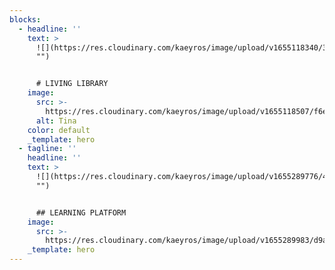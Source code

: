 ```yaml
---
blocks:
  - headline: ''
    text: >
      ![](https://res.cloudinary.com/kaeyros/image/upload/v1655118340/330b73b3-7c9b-4f28-999b-bd8c24ad508a\_agzgks.jpg
      "")


      # LIVING LIBRARY
    image:
      src: >-
        https://res.cloudinary.com/kaeyros/image/upload/v1655118507/f6e443b1-ac59-48de-9dc8-2ee1739a262b_smunuk.jpg
      alt: Tina
    color: default
    _template: hero
  - tagline: ''
    headline: ''
    text: >
      ![](https://res.cloudinary.com/kaeyros/image/upload/v1655289776/4d40dbef-37c1-4c79-abbb-69b697f101c3\_nkmrhm.jpg
      "")


      ## LEARNING PLATFORM
    image:
      src: >-
        https://res.cloudinary.com/kaeyros/image/upload/v1655289983/d9a54f6b-1959-497e-afd3-1911b267477c_yknumb.jpg
    _template: hero
---
```


